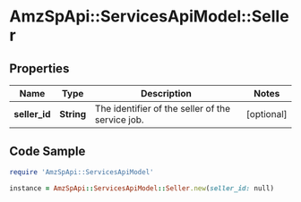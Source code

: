 # AmzSpApi::ServicesApiModel::Seller

## Properties

Name | Type | Description | Notes
------------ | ------------- | ------------- | -------------
**seller_id** | **String** | The identifier of the seller of the service job. | [optional] 

## Code Sample

```ruby
require 'AmzSpApi::ServicesApiModel'

instance = AmzSpApi::ServicesApiModel::Seller.new(seller_id: null)
```


